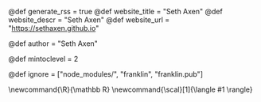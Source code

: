 <!--
Add here global page variables to use throughout your
website.
The website_* must be defined for the RSS to work
-->
@def generate_rss = true
@def website_title = "Seth Axen"
@def website_descr = "Seth Axen"
@def website_url   = "https://sethaxen.github.io"

@def author = "Seth Axen"

@def mintoclevel = 2

<!--
Add here files or directories that should be ignored by Franklin, otherwise
these files might be copied and, if markdown, processed by Franklin which
you might not want. Indicate directories by ending the name with a `/`.
-->
@def ignore = ["node_modules/", "franklin", "franklin.pub"]

<!--
Add here global latex commands to use throughout your
pages. It can be math commands but does not need to be.
For instance:
* \newcommand{\phrase}{This is a long phrase to copy.}
-->
\newcommand{\R}{\mathbb R}
\newcommand{\scal}[1]{\langle #1 \rangle}
